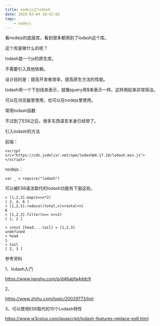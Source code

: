 ```yaml
---
title: nodejs之lodash
date: 2019-03-04 16:42:03
tags:
	- nodejs
---
```




看nodejs的底层库，看到很多都用到了lodash这个库。

这个库是做什么的呢？

lodash是一个js的原生库。

不需要引入其他依赖。

设计目的是：提高开发者效率，提高原生方法的性能。

lodash用一个下划线来表示，就像jquery用$来表示一样。这样用起来非常简洁。

可以在浏览器里使用，也可以在nodejs里使用。



常用lodash函数



不过到了ES6之后，很多东西语言本身已经带了。



引入lodash的方法

前端：

```
<script src="https://cdn.jsdelivr.net/npm/lodash@4.17.10/lodash.min.js"></script>
```

nodejs：

```
var _ = require("lodash")
```



可以被ES6语法取代的lodash功能有下面这些。

```
> [1,2,3].map(n=>n*2)
[ 2, 4, 6 ]
> [1,2,3].reduce((total,n)=>total+n)
6
> [1,2,3].filter(n=> n<=2)
[ 1, 2 ]
```

```
> const [head,...tail] = [1,2,3]
undefined
> head
1
> tail
[ 2, 3 ]
```



参考资料

1、lodash入门

https://www.jianshu.com/p/d46abfa4ddc9

2、

https://www.zhihu.com/topic/20029773/hot

3、可以使用ES6取代的10个Lodash特性

https://www.w3cplus.com/javascript/lodash-features-replace-es6.html